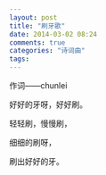 ```yaml
---
layout: post
title: "刷牙歌"
date: 2014-03-02 08:24
comments: true
categories: "诗词曲"
tags: 
---
```

作词——chunlei

好好的牙呀，好好刷。  

轻轻刷，慢慢刷，  

细细的刷呀，  

刷出好好的牙。  